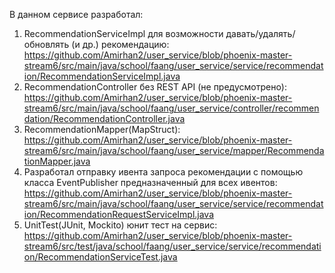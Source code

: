 В данном сервисе разработал:
  1. RecommendationServiceImpl для возможности давать/удалять/обновлять (и др.) рекомендацию:
       https://github.com/Amirhan2/user_service/blob/phoenix-master-stream6/src/main/java/school/faang/user_service/service/recommendation/RecommendationServiceImpl.java
  2. RecommendationController без REST API (не предусмотрено):
       https://github.com/Amirhan2/user_service/blob/phoenix-master-stream6/src/main/java/school/faang/user_service/controller/recommendation/RecommendationController.java
  3. RecommendationMapper(MapStruct):
       https://github.com/Amirhan2/user_service/blob/phoenix-master-stream6/src/main/java/school/faang/user_service/mapper/RecommendationMapper.java
  4. Разработал отправку ивента запроса рекомендации с помощью класса EventPublisher предназначенный для всех ивентов:
       https://github.com/Amirhan2/user_service/blob/phoenix-master-stream6/src/main/java/school/faang/user_service/service/recommendation/RecommendationRequestServiceImpl.java
  5. UnitTest(JUnit, Mockito) юнит тест на сервис:
       https://github.com/Amirhan2/user_service/blob/phoenix-master-stream6/src/test/java/school/faang/user_service/service/recommendation/RecommendationServiceTest.java
     
     
